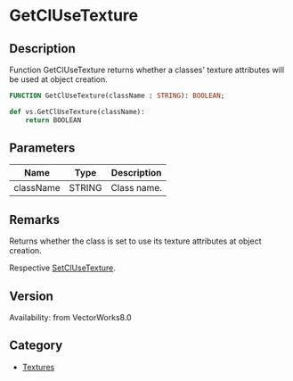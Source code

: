 # GetClUseTexture

## Description
Function GetClUseTexture returns whether a classes' texture attributes will be used at object creation.

```pascal
FUNCTION GetClUseTexture(className : STRING): BOOLEAN;
```

```python
def vs.GetClUseTexture(className):
    return BOOLEAN
```

## Parameters
|Name|Type|Description|
|---|---|---|
|className|STRING|Class name.|

## Remarks
Returns whether the class is set to use its texture attributes at object creation.


Respective [SetClUseTexture](SetClUseTexture.md).

## Version
Availability: from VectorWorks8.0

## Category
* [Textures](../Categories/Textures.md)
